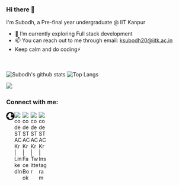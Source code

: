 ### Hi there 👋 
I'm Subodh, a Pre-final year undergraduate @ IIT Kanpur




- 🌱 I’m currently exploring Full stack development
- 📫 You can reach out to me through email: ksubodh20@iitk.ac.in
- Keep calm and do coding⚡ 
<br>

![Subodh's github stats](https://github-readme-stats.vercel.app/api?username=shivam-iitk)
![Top Langs](https://github-readme-stats.vercel.app/api/top-langs/?username=anuraghazra&layout=compact)
<br>


![](https://komarev.com/ghpvc/?username=shivam-iitk)

### Connect with me:

[<img align="left" alt="codeSTACKr.com" width="22px" src="https://raw.githubusercontent.com/iconic/open-iconic/master/svg/globe.svg" />][website]
[<img align="left" alt="codeSTACKr | LinkedIn" width="22px" src="https://cdn.jsdelivr.net/npm/simple-icons@v3/icons/linkedin.svg" />][linkedin]
[<img align="left" alt="codeSTACKr | FaceBook" width="22px" src="https://cdn.jsdelivr.net/npm/simple-icons@v3/icons/facebook.svg" />][facebook]
[<img align="left" alt="codeSTACKr | Twitter" width="22px" src="https://cdn.jsdelivr.net/npm/simple-icons@v3/icons/twitter.svg" />][twitter]
[<img align="left" alt="codeSTACKr | Instagram" width="22px" src="https://cdn.jsdelivr.net/npm/simple-icons@v3/icons/instagram.svg" />][instagram]

<br />

[website]: https://home.iitk.ac.in/~ksubodh20/
[twitter]: https://twitter.com/shivamiitk_
[facebook]: https://www.facebook.com/shivmiitk
[instagram]: https://www.instagram.com/shivamiitk/
[linkedin]: https://www.linkedin.com/in/shivamiitk/

<!--
**shivam-iitk/shivam-iitk** is a ✨ _special_ ✨ repository because its `README.md` (this file) appears on your GitHub profile.

Here are some ideas to get you started:

- 🔭 I’m currently working on ...
- 🌱 I’m currently learning ...
- 👯 I’m looking to collaborate on ...
- 🤔 I’m looking for help with ...
- 💬 Ask me about ...
- 📫 How to reach me: ...
- 😄 Pronouns: ...
- ⚡ Fun fact: ...
-->
